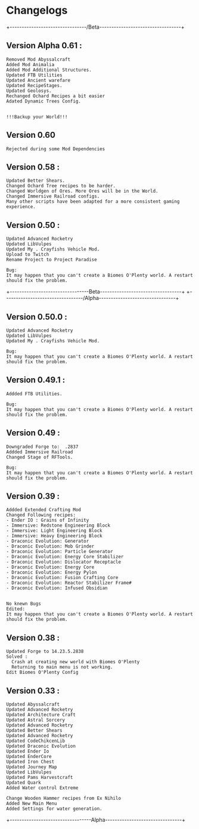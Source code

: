 # Changelogs
+--------------------------------/Beta----------------------------------+
## Version Alpha 0.61 :
```
Removed Mod Abyssalcraft
Added Mod Animalia
Added Mod Additional Structures.
Updated FTB Utilities
Updated Ancient warefare
Updated RecipeStages.
Updated Geolosys.
Rechanged Ochard Recipes a bit easier
Adated Dynamic Trees Config.


!!!Backup your World!!!
```

## Version 0.60
```
Rejected during some Mod Dependencies
```
  

## Version 0.58 :
```
Updated Better Shears.
Changed Ochard Tree recipes to be harder.
Changed Worldgen of Ores. More Ores will be in the World.
Changed Immersive Railroad configs.
Many other scripts have been adapted for a more consistent gaming experience.
```
## Version 0.50 :
```
Updated Advanced Rocketry
Updated LibVulpes
Updated My . Crayfishs Vehicle Mod.
Upload to Twitch
Rename Project to Project Paradise

Bug:
It may happen that you can't create a Biomes O'Plenty world. A restart should fix the problem.
```
+---------------------------------Beta----------------------------------+
+---------------------------------/Alpha--------------------------------+
## Version 0.50.0 :
```
Updated Advanced Rocketry
Updated LibVulpes
Updated My . Crayfishs Vehicle Mod.

Bug:
It may happen that you can't create a Biomes O'Plenty world. A restart should fix the problem.
```
## Version 0.49.1 :
```
Addded FTB Utilities.

Bug:
It may happen that you can't create a Biomes O'Plenty world. A restart should fix the problem.
```

## Version 0.49 :
```
Downgraded Forge to:  .2837
Addded Immersive Railroad
Changed Stage of RFTools.

Bug:
It may happen that you can't create a Biomes O'Plenty world. A restart should fix the problem.
```

## Version 0.39 :
```
Addded Extended Crafting Mod
Changed Following recipes:
- Ender IO : Grains of Infinity
- Immersive: Redstone Engineering Block
- Immersive: Light Engineering Block
- Immersive: Heavy Engineering Block
- Draconic Evolution: Generator
- Draconic Evolution: Mob Grinder
- Draconic Evolution: Particle Generator
- Draconic Evolution: Energy Core Stabilizer
- Draconic Evolution: Dislocator Receptacle
- Draconic Evolution: Energy Core
- Draconic Evolution: Energy Pylon
- Draconic Evolution: Fusion Crafting Core
- Draconic Evolution: Reactor Stabilizer Frame#
- Draconic Evolution: Infused Obsidian


No knewn Bugs
Edited: 
It may happen that you can't create a Biomes O'Plenty world. A restart should fix the problem.
```

## Version 0.38 :
```
Updated Forge to 14.23.5.2838
Solved : 
  Crash at creating new world with Biomes O'Plenty
  Returning to main menu is not working.
Edit Biomes O'Plenty Config   
```
## Version 0.33 :
```
Updated Abyssalcraft 
Updated Advanced Rocketry
Updated Architecture Craft
Updated Astral Sorcery
Updated Advanced Rocketry
Updated Better Shears
Updated Advanced Rocketry
Updated CodeChikcenLib
Updated Draconic Evolution
Updated Ender Io
Updated EnderCore
Updated Iron Chest
Updated Journey Map
Updated LibVulpes
Updated Pams Harvestcraft
Updated Quark
Added Water control Extreme

Change Wooden Hammer recipes from Ex Nihilo
Added New Main Menu
Added Settings for water generation.
```

+----------------------------------Alpha--------------------------------+
